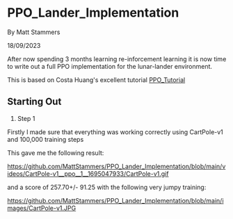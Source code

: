 # PPO_Lander_Implementation

By Matt Stammers

18/09/2023

After now spending 3 months learning re-inforcement learning it is now time to write out a full PPO implementation for the lunar-lander environment. 

This is based on Costa Huang's excellent tutorial [PPO_Tutorial](youtube.com/watch?v=MEt6rrxH8W4)

## Starting Out
1. Step 1

Firstly I made sure that everything was working correctly using CartPole-v1 and 100,000 training steps

This gave me the following result:

https://github.com/MattStammers/PPO_Lander_Implementation/blob/main/videos/CartPole-v1__ppo__1__1695047933/CartPole-v1.gif

and a score of 257.70+/- 91.25 with the following very jumpy training:

https://github.com/MattStammers/PPO_Lander_Implementation/blob/main/images/CartPole-v1.JPG
